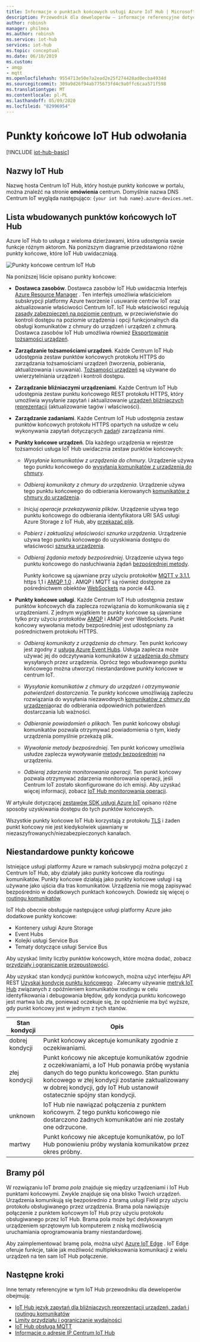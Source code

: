 ```yaml
---
title: Informacje o punktach końcowych usługi Azure IoT Hub | Microsoft Docs
description: Przewodnik dla deweloperów — informacje referencyjne dotyczące IoT Hub punktów końcowych związanych z urządzeniami i usługami.
author: robinsh
manager: philmea
ms.author: robinsh
ms.service: iot-hub
services: iot-hub
ms.topic: conceptual
ms.date: 06/10/2019
ms.custom:
- amqp
- mqtt
ms.openlocfilehash: 9554713e50e7a2ead2e25f274428ad0ecba4934d
ms.sourcegitcommit: 309a9d26f94ab775673fd4c9a0ffc6caa571f598
ms.translationtype: MT
ms.contentlocale: pl-PL
ms.lasthandoff: 05/09/2020
ms.locfileid: "82996954"
---
```

# <a name="reference---iot-hub-endpoints"></a>Punkty końcowe IoT Hub odwołania

[!INCLUDE [iot-hub-basic](../../includes/iot-hub-basic-partial.md)]

## <a name="iot-hub-names"></a>Nazwy IoT Hub

Nazwę hosta Centrum IoT Hub, który hostuje punkty końcowe w portalu, można znaleźć na stronie **omówienia** centrum. Domyślnie nazwa DNS Centrum IoT wygląda następująco: `{your iot hub name}.azure-devices.net`.

## <a name="list-of-built-in-iot-hub-endpoints"></a>Lista wbudowanych punktów końcowych IoT Hub

Azure IoT Hub to usługa z wieloma dzierżawami, która udostępnia swoje funkcje różnym aktorom. Na poniższym diagramie przedstawiono różne punkty końcowe, które IoT Hub uwidaczniają.

![Punkty końcowe centrum IoT Hub](./media/iot-hub-devguide-endpoints/endpoints.png)

Na poniższej liście opisano punkty końcowe:

* **Dostawca zasobów**. Dostawca zasobów IoT Hub uwidacznia Interfejs [Azure Resource Manager](../azure-resource-manager/management/overview.md) . Ten interfejs umożliwia właścicielom subskrypcji platformy Azure tworzenie i usuwanie centrów IoT oraz aktualizowanie właściwości Centrum IoT. IoT Hub właściwości regulują [zasady zabezpieczeń na poziomie centrum](iot-hub-devguide-security.md#access-control-and-permissions), w przeciwieństwie do kontroli dostępu na poziomie urządzenia i opcji funkcjonalnych dla obsługi komunikatów z chmury do urządzeń i urządzeń z chmurą. Dostawca zasobów IoT Hub umożliwia również [Eksportowanie tożsamości urządzeń](iot-hub-devguide-identity-registry.md#import-and-export-device-identities).

* **Zarządzanie tożsamościami urządzeń**. Każde Centrum IoT Hub udostępnia zestaw punktów końcowych protokołu HTTPS do zarządzania tożsamościami urządzeń (tworzenia, pobierania, aktualizowania i usuwania). [Tożsamości urządzeń](iot-hub-devguide-identity-registry.md) są używane do uwierzytelniania urządzeń i kontroli dostępu.

* **Zarządzanie bliźniaczymi urządzeniami**. Każde Centrum IoT Hub udostępnia zestaw punktu końcowego REST protokołu HTTPS, który umożliwia wysyłanie zapytań i aktualizowanie [urządzeń bliźniaczych reprezentacji](iot-hub-devguide-device-twins.md) (aktualizowanie tagów i właściwości).

* **Zarządzanie zadaniami**. Każde Centrum IoT Hub udostępnia zestaw punktów końcowych protokołu HTTPS opartych na usłudze w celu wykonywania zapytań dotyczących [zadań](iot-hub-devguide-jobs.md)i zarządzania nimi.

* **Punkty końcowe urządzeń**. Dla każdego urządzenia w rejestrze tożsamości usługa IoT Hub uwidacznia zestaw punktów końcowych:

  * *Wysyłanie komunikatów z urządzenia do chmury*. Urządzenie używa tego punktu końcowego do [wysyłania komunikatów z urządzenia do chmury](iot-hub-devguide-messages-d2c.md).

  * *Odbieraj komunikaty z chmury do urządzenia*. Urządzenie używa tego punktu końcowego do odbierania kierowanych [komunikatów z chmury do urządzenia](iot-hub-devguide-messages-c2d.md).

  * *Inicjuj operacje przekazywania plików*. Urządzenie używa tego punktu końcowego do odbierania identyfikatora URI SAS usługi Azure Storage z IoT Hub, aby [przekazać plik](iot-hub-devguide-file-upload.md).

  * *Pobierz i zaktualizuj właściwości sznurka urządzenia*. Urządzenie używa tego punktu końcowego do uzyskiwania dostępu do właściwości [sznurka urządzenia](iot-hub-devguide-device-twins.md).

  * *Odbieraj żądania metody bezpośredniej*. Urządzenie używa tego punktu końcowego do nasłuchiwania żądań [bezpośredniej metody](iot-hub-devguide-direct-methods.md).

    Punkty końcowe są ujawniane przy użyciu protokołów [MQTT v 3.1.1](https://mqtt.org/), https 1,1 i [AMQP 1,0](https://www.amqp.org/) . AMQP i MQTT są również dostępne za pośrednictwem obiektów [WebSockets](https://tools.ietf.org/html/rfc6455) na porcie 443.

* **Punkty końcowe usługi**. Każde Centrum IoT Hub udostępnia zestaw punktów końcowych dla zaplecza rozwiązania do komunikowania się z urządzeniami. Z jednym wyjątkiem te punkty końcowe są ujawniane tylko przy użyciu protokołów [AMQP](https://www.amqp.org/) i AMQP over WebSockets. Punkt końcowy wywołania metody bezpośredniej jest udostępniany za pośrednictwem protokołu HTTPS.
  
  * *Odbieraj komunikaty z urządzenia do chmury*. Ten punkt końcowy jest zgodny z [usługą Azure Event Hubs](https://azure.microsoft.com/documentation/services/event-hubs/). Usługa zaplecza może używać jej do odczytywania komunikatów z [urządzenia do chmury](iot-hub-devguide-messages-d2c.md) wysyłanych przez urządzenia. Oprócz tego wbudowanego punktu końcowego można utworzyć niestandardowe punkty końcowe w centrum IoT.
  
  * *Wysyłanie komunikatów z chmury do urządzeń i otrzymywanie potwierdzeń dostarczenia*. Te punkty końcowe umożliwiają zapleczu rozwiązania do wysyłania niezawodnych [komunikatów z chmury do urządzenia](iot-hub-devguide-messages-c2d.md)oraz do odbierania odpowiednich potwierdzeń dostarczania lub ważności.
  
  * *Odbieranie powiadomień o plikach*. Ten punkt końcowy obsługi komunikatów pozwala otrzymywać powiadomienia o tym, kiedy urządzenia pomyślnie przekażą plik. 
  
  * *Wywołanie metody bezpośredniej*. Ten punkt końcowy umożliwia usłudze zaplecza wywoływanie [metody bezpośredniej](iot-hub-devguide-direct-methods.md) na urządzeniu.
  
  * *Odbieraj zdarzenia monitorowania operacji*. Ten punkt końcowy pozwala otrzymywać zdarzenia monitorowania operacji, jeśli Centrum IoT zostało skonfigurowane do ich emisji. Aby uzyskać więcej informacji, zobacz [IoT Hub monitorowania operacji](iot-hub-operations-monitoring.md).

W artykule dotyczącej [zestawów SDK usługi Azure IoT](iot-hub-devguide-sdks.md) opisano różne sposoby uzyskiwania dostępu do tych punktów końcowych.

Wszystkie punkty końcowe IoT Hub korzystają z protokołu [TLS](https://tools.ietf.org/html/rfc5246) i żaden punkt końcowy nie jest kiedykolwiek ujawniany w niezaszyfrowanych/niezabezpieczonych kanałach.

## <a name="custom-endpoints"></a>Niestandardowe punkty końcowe

Istniejące usługi platformy Azure w ramach subskrypcji można połączyć z Centrum IoT Hub, aby działały jako punkty końcowe dla routingu komunikatów. Punkty końcowe działają jako punkty końcowe usługi i są używane jako ujścia dla tras komunikatów. Urządzenia nie mogą zapisywać bezpośrednio w dodatkowych punktach końcowych. Dowiedz się więcej o [routingu komunikatów](../iot-hub/iot-hub-devguide-messages-d2c.md).

IoT Hub obecnie obsługuje następujące usługi platformy Azure jako dodatkowe punkty końcowe:

* Kontenery usługi Azure Storage
* Event Hubs
* Kolejki usługi Service Bus
* Tematy dotyczące usługi Service Bus

Aby uzyskać limity liczby punktów końcowych, które można dodać, zobacz [przydziały i ograniczanie przepustowości](iot-hub-devguide-quotas-throttling.md).

Aby uzyskać stan kondycji punktów końcowych, można użyć interfejsu API REST [Uzyskaj kondycję punktu końcowego](https://docs.microsoft.com/rest/api/iothub/iothubresource/getendpointhealth#iothubresource_getendpointhealth) . Zalecamy używanie [metryk IoT Hub](iot-hub-metrics.md) związanych z opóźnieniem komunikatów routingu w celu identyfikowania i debugowania błędów, gdy kondycja punktu końcowego jest martwa lub zła, ponieważ oczekuje się, że opóźnienie ma być wyższe, gdy punkt końcowy jest w jednym z tych stanów.

|Stan kondycji|Opis|
|---|---|
|dobrej kondycji|Punkt końcowy akceptuje komunikaty zgodnie z oczekiwaniami.|
|złej kondycji|Punkt końcowy nie akceptuje komunikatów zgodnie z oczekiwaniami, a IoT Hub ponawia próbę wysłania danych do tego punktu końcowego. Stan punktu końcowego w złej kondycji zostanie zaktualizowany w dobrej kondycji, gdy IoT Hub ustanowił ostatecznie spójny stan kondycji.|
|unknown|IoT Hub nie nawiązać połączenia z punktem końcowym. Z tego punktu końcowego nie dostarczono żadnych komunikatów ani nie zostały one odrzucone.|
|martwy|Punkt końcowy nie akceptuje komunikatów, po IoT Hub ponowieniu próby wysłania komunikatów przez okres próbny.|

## <a name="field-gateways"></a>Bramy pól

W rozwiązaniu IoT *brama pola* znajduje się między urządzeniami i IoT Hub punktami końcowymi. Zwykle znajduje się ona blisko Twoich urządzeń. Urządzenia komunikują się bezpośrednio z bramą usługi Field przy użyciu protokołu obsługiwanego przez urządzenia. Brama pola nawiązuje połączenie z punktem końcowym IoT Hub przy użyciu protokołu obsługiwanego przez IoT Hub. Brama pola może być dedykowanym urządzeniem sprzętowym lub komputerem z niską możliwością uruchamiania oprogramowania bramy niestandardowej.

Aby zaimplementować bramę pola, można użyć [Azure IoT Edge](/azure/iot-edge/) . IoT Edge oferuje funkcje, takie jak możliwość multipleksowania komunikacji z wielu urządzeń na ten sam IoT Hub połączenie.

## <a name="next-steps"></a>Następne kroki

Inne tematy referencyjne w tym IoT Hub przewodniku dla deweloperów obejmują:

* [IoT Hub język zapytań dla bliźniaczych reprezentacji urządzeń, zadań i routingu komunikatów](iot-hub-devguide-query-language.md)
* [Limity przydziału i ograniczanie wydajności](iot-hub-devguide-quotas-throttling.md)
* [IoT Hub obsługa MQTT](iot-hub-mqtt-support.md)
* [Informacje o adresie IP Centrum IoT Hub](iot-hub-understand-ip-address.md)